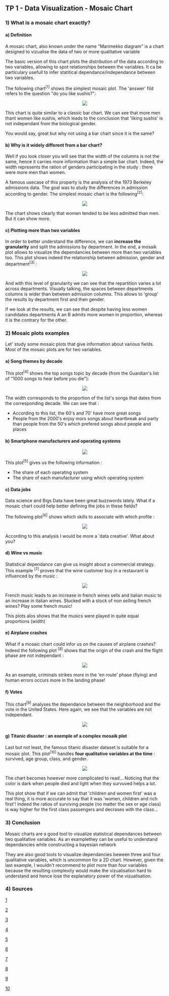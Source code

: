 ## TP 1 - Data Visualization - Mosaic Chart

### 1) What is a mosaic chart exactly?

#### a) Definition 

A mosaic chart, also known under the name "Marimekko diagram" is a chart designed to vizualise the data of two or more qualitative variable  

The basic version of this chart plots the distribution of the data according to two variables, allowing to spot relationships between the variables. It ca be particulary usefull to infer statitical dependance/independance between two variables.

The following chart<sup>[1]</sup> shows the simplest mosaic plot. The 'answer' fild refers to the question "do you like sushis?":

<p align="center">
  <img src=https://github.com/AlxClt/dataviz_ecl18/blob/master/TP1/img/mosaic5.png/>
</p>

This chart is quite similar to a classic bar chart. We can see that more men thant women like sushis, which leads to the conclusion that 'liking sushis' is not independant from the biological gender. 

You would say, great but why not using a bar chart since it is the same?

#### b) Why is it widely different from a bar chart?

Well if you look closer you will see that the width of the columns is not the same, hence it carries more information than a simple bar chart. Indeed, the width represents the ration of genders participating in the study : there were more men than women. 

A famous usecase of this property is the analysis of the 1973 Berkeley admissions data. The goal was to study the differences in admission according to gender. The simplest mosaic chart is the following<sup>[2]</sup>:

<p align="center">
  <img src=https://github.com/AlxClt/dataviz_ecl18/blob/master/TP1/img/mosaic12.PNG />
</p>

The chart shows clearly that women tended to be less admitted than men. But it can show more.

 #### c) Plotting more than two variables

In order to better understand the difference, we can __increase the granularity__ and split the admissions by department. In the end, a mosaik plot allows to visualize the dependancies between more than two variables too. This plot shows indeed the relationship between admission, gender and department<sup>[3]</sup> :
  
<p align="center">
  <img src=https://github.com/AlxClt/dataviz_ecl18/blob/master/TP1/img/mosaic13.PNG />
</p>

And with this level of granularity we can see that the repartition varies a lot across departments. Visually talking, the spaces between departments columns is wider than between admission columns. This allows to 'group' the results by department first and then gender.

If we look at the results, we can see that despite having less women candidates departments A an B admits more women in proportion, whereas it is the contrary for the other. 


### 2) Mosaic plots examples

Let' study some mosaic plots that give information about various fields. Most of the mosaic plots are for two variables.

#### a) Song themes by decade

This plot<sup>[4]</sup> shows the top songs topic by decade (from  the Guardian's list of "1000 songs to hear before you die"):

<p align="center">
  <img src=https://github.com/AlxClt/dataviz_ecl18/blob/master/TP1/img/Mosaic1.png />
</p>

The width corresponds to the proportion of the list's songs that dates from the corresponding decade. We can see that :
* According to this list, the 60's and 70' have more great songs
* People from the 2000's enjoy mors songs about heartbreak and party than people from the 50's which prefered songs about people and places

#### b) Smartphone manufacturers and operating systems

<p align="center">
  <img src=https://github.com/AlxClt/dataviz_ecl18/blob/master/TP1/img/mosaic2.png />
</p>

This plot<sup>[5]</sup> gives us the following information :
* The share of each operating system
* The share of each manufacturer using which operating system

#### c) Data jobs

Data science and Bigs Data have been great buzzwords lately. What if a mosaic chart could help better defining the jobs in these fields?

The following plot<sup>[6]</sup> shows which skills to associate with which profile :

<p align="center">
  <img src=https://github.com/AlxClt/dataviz_ecl18/blob/master/TP1/img/mosaic4.png />
</p>

According to this analysis I would be more a 'data creative'. What about you?

#### d) Wine vs music

Statistical dependance can give us insight about a commercial strategy. This example <sup>[7]</sup> proves that the wine customer buy in a restaurant is influenced by the music :

<p align="center">
  <img src=https://github.com/AlxClt/dataviz_ecl18/blob/master/TP1/img/mosaic7.jpg />
</p>

French music leads to an increase in french wines sells and italian music to an increase in italian wines. Stucked with a stock of non selling french wines? Play some french music!

This plots alos shows that the musics were played in quite equal proportions (width)

#### e) Airplane crashes

What if a mosaic chart could infor us on the causes of airplane crashes? Indeed the following plot <sup>[8]</sup> shows that the origin of the crash and the flight phase are not independant : 

<p align="center">
  <img src=https://github.com/AlxClt/dataviz_ecl18/blob/master/TP1/img/mosaic10.png />
</p>

As an example, criminals strikes more in the 'en route' phase (flying) and human errors occurs more in the landing phase!

#### f) Votes

This chart<sup>[9]</sup> analyses the dependance between the neighborhood and the vote in the United States. Here again, we see that the variables are not independant. 

<p align="center">
  <img src=https://github.com/AlxClt/dataviz_ecl18/blob/master/TP1/img/mosaic9.png />
</p>

#### g) Titanic disaster : an exemple of a complex mosaik plot

Last but not least, the famous titanic disaster dataset is suitable for a mosaic plot. This plot<sup>[10]</sup> handles __four qualitative variables at the time__ : survived, age group, class, and gender.

<p align="center">
  <img src=https://github.com/AlxClt/dataviz_ecl18/blob/master/TP1/img/mosaic14.png />
</p>

The chart becomes however more complicated to read... Noticing that the color is dark when people died and light when they survuved helps a lot.

This plot show that if we can admit that 'children and women first' was a real thing, it is more accurate to say that it was 'women, children and rich first'! Indeed the ratios of surviving people (no matter the sex or age class) is way higher for the first class passengers and decrases with the class...

### 3) Conclusion

Mosaic charts are a good tool to visualize statistical dependances between two qualitative variables. As an examplethey can be useful to understand dependancies while constructing a bayesian network

They are also good tools to visualize dependancies beween three and four qualitative variables, which is uncommon for a 2D chart. However, given the last example, I wouldn't recommend to plot more than four variables because the resulting complexity would make the vizualisation hard to understand and hence lose the explanatory power of the vizualisation.

### 4) Sources

[1](https://steemit.com/programming/@dkmathstats/displaying-table-results-in-r)

[2](https://ncss-wpengine.netdna-ssl.com/wp-content/themes/ncss/pdf/Procedures/NCSS/Mosaic_Plots.pdf)

[3](https://ncss-wpengine.netdna-ssl.com/wp-content/themes/ncss/pdf/Procedures/NCSS/Mosaic_Plots.pdf)

[4](https://en.wikipedia.org/wiki/Mosaic_plot)

[5](http://www.actuarially.co.uk/post/27156208823/smartphone-operating-system-share-mosaic-plot)

[6](https://jeremiahstanghini.com/2017/07/30/what-is-data-science/)

[7](https://www.qimacros.com/quality-tools/mosaic-chart-marimekko/)

[8](http://proc-x.com/2015/03/visualizing-the-causes-of-airline-crashes/)

[9](https://blogs.sas.com/content/sastraining/2012/10/23/top-3-updates-to-categorical-data-analysis-using-sas/)

[10](http://www.grroups.com/blog/r-graphics-tutorial-series-part-4)
